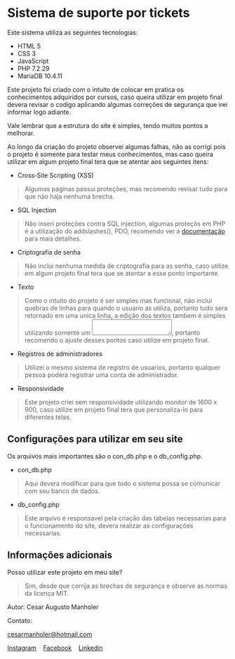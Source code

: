 # Sistema de suporte por tickets

Este sistema utiliza as seguintes tecnologias:
- HTML 5
- CSS 3
- JavaScript
- PHP 7.2.29
- MariaDB 10.4.11

Este projeto foi criado com o intuito de colocar em pratica os conhecimentos adquiridos por cursos, caso queira utilizar em projeto final devera revisar o codigo aplicando
algumas correções de segurança que irei informar logo adiante.

Vale lembrar que a estrutura do site é simples, tendo muitos pontos a melhorar.

Ao longo da criação do projeto observei algumas falhas, não as corrigi pois o projeto é somente para testar meus conhecimentos, mas caso queira utilizar em algum projeto final tera que se atentar aos seguintes itens:

- Cross‑Site Scripting (XSS)
> Algumas paginas possui proteções, mas recomendo revisar tudo para que não haja nenhuma brecha.

- SQL Injection
> Não inseri proteções contra SQL injection, algumas proteçõs em PHP é a utilização do addslashes(), PDO, recomendo ver a [documentação](https://www.php.net/manual/pt_BR/security.database.sql-injection.php) para mais detalhes.

- Criptografia de senha
> Não inclui nenhuma medida de criptografia para as senha, caso utilize em algum projeto final tera que se atentar a esse ponto importante.

- Texto
> Como o intuito do projeto é ser simples mas funcional, não inclui quebras de linhas para quando o usuario as utiliza, portanto tudo sera retornado em uma unica linha, a edição dos textos tambem é simples utilizando somente um <textarea></textarea>, portanto recomendo o ajuste desses pontos caso utilize em projeto final.

- Registros de administradores
> Utilizei o mesmo sistema de registro de usuarios, portanto qualquer pessoa podera registrar uma conta de administrador.

- Responsividade
> Este projeto criei sem responsividade utilizando monitor de 1600 x 900, caso utilize em projeto final tera que personaliza-lo para diferentes telas.

## Configurações para utilizar em seu site

Os arquivos mais importantes são o con_db.php e o db_config.php.

- con_db.php
> Aqui devera modificar para que todo o sistema possa se comunicar com seu banco de dados.

- db_config.php
> Este arquivo é responsavel pela criação das tabelas necessarias para o funcionamento do site, devera realizar as configurações necessarias.

## Informações adicionais

Posso utilizar este projeto em meu site?
> Sim, desde que corrija as brechas de segurança e observe as normas da licença MIT.

Autor:
Cesar Augusto Manholer

Contato:

cesarmanholer@hotmail.com

[Instagram](https://www.instagram.com/cesar_manholer/)_&nbsp;_ _&nbsp;_ [Facebook](https://www.facebook.com/cesaraugusto.manholer/)_&nbsp;_ _&nbsp;_ [Linkedin](https://www.linkedin.com/in/cesar-augusto-manholer-2bb145183)

